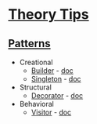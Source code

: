 # [Theory Tips](../..)

## [Patterns](https://refactoring.guru/design-patterns)

- Creational
    -  [Builder](./Builder.ts) - [doc](https://refactoring.guru/design-patterns/builder)
    -  [Singleton](./Singleton.ts) - [doc](https://refactoring.guru/design-patterns/singleton)
- Structural
    -  [Decorator](./Decorator.ts) - [doc](https://refactoring.guru/design-patterns/decorator)
- Behavioral
    -  [Visitor](./Visitor.ts) - [doc](https://refactoring.guru/design-patterns/visitor)